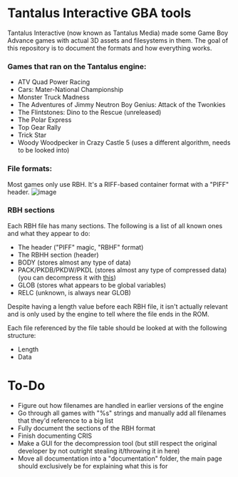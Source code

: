# Tantalus Interactive GBA tools
Tantalus Interactive (now known as Tantalus Media) made some Game Boy Advance games with actual 3D assets and filesystems in them. The goal of this repository is to document the formats and how everything works.

### Games that ran on the Tantalus engine:
- ATV Quad Power Racing
- Cars: Mater-National Championship
- Monster Truck Madness
- The Adventures of Jimmy Neutron Boy Genius: Attack of the Twonkies
- The Flintstones: Dino to the Rescue (unreleased)
- The Polar Express
- Top Gear Rally
- Trick Star
- Woody Woodpecker in Crazy Castle 5 (uses a different algorithm, needs to be looked into)

### File formats:
Most games only use RBH. It's a RIFF-based container format with a "PIFF" header.
![image](https://github.com/user-attachments/assets/f9c5aa2e-51f7-42c0-937b-dd3b1878d9ff)

### RBH sections
Each RBH file has many sections. The following is a list of all known ones and what they appear to do:
- The header ("PIFF" magic, "RBHF" format)
- The RBHH section (header)
- BODY (stores almost any type of data)
- PACK/PKDB/PKDW/PKDL (stores almost any type of compressed data) (you can decompress it with [this](https://github.com/leeao/RORPSPTOOL))
- GLOB (stores what appears to be global variables)
- RELC (unknown, is always near GLOB)

Despite having a length value before each RBH file, it isn't actually relevant and is only used by the engine to tell where the file ends in the ROM.

Each file referenced by the file table should be looked at with the following structure:

- Length
- Data

# To-Do
- Figure out how filenames are handled in earlier versions of the engine
- Go through all games with "%s" strings and manually add all filenames that they'd reference to a big list
- Fully document the sections of the RBH format
- Finish documenting CRIS
- Make a GUI for the decompression tool (but still respect the original developer by not outright stealing it/throwing it in here)
- Move all documentation into a "documentation" folder, the main page should exclusively be for explaining what this is for
